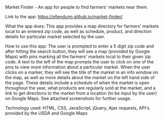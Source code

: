 Market Finder - An app for people to find farmers' markets near them.

Link to the app: https://ellendunn.github.io/market-finder/

What the app does: 
This app provides a map directory for farmers' markets local to an entered zip code,
as well as schedule, product, and direction details for particular market selected by the user. 

How to use this app: 
The user is prompted to enter a 5 digit zip code and after hitting the search button, they 
will see a map (provided by Google Maps) with pins marking all the farmers' markets local
to their given zip code. A text to the left of the map prompts the user to click on one of 
the pins to view more information about a particular market. When the user clicks on a marker,
they will see the title of the market in an info window on the map, as well as more details
about the market on the left hand side of the page. These details include a schedule of when
the market is open throughout the year, what products are regularly sold at the market, and
a link to get directions to the market from a location (to be input by the user) on Google
Maps. 
See attached screenshots for further usage.

Technology used: 
HTML, CSS, JavaScript, jQuery, Ajax requests, 
API's provided by the USDA and Google Maps



